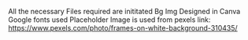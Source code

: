 All the necessary Files required are inititated
Bg Img Designed in Canva
Google fonts used 
Placeholder Image is used from pexels
    link: https://www.pexels.com/photo/frames-on-white-background-310435/
